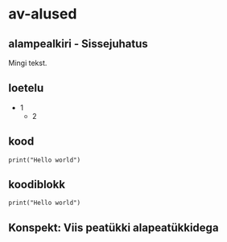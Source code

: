 # av-alused

## alampealkiri - Sissejuhatus
Mingi tekst.

## loetelu
- 1
  - 2
## kood
`print("Hello world")`
## koodiblokk
```
print("Hello world")
```

## Konspekt: Viis peatükki alapeatükkidega
